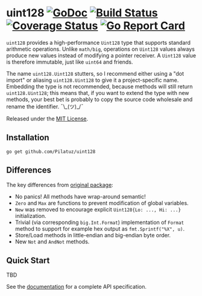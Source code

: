# uint128 [![GoDoc][doc-img]][doc] [![Build Status][ci-img]][ci] [![Coverage Status][cov-img]][cov] [![Go Report Card][reportcard-img]][reportcard]

`uint128` provides a high-performance `Uint128` type that supports standard arithmetic
operations. Unlike `math/big`, operations on `Uint128` values always produce new values
instead of modifying a pointer receiver. A `Uint128` value is therefore immutable, just
like `uint64` and friends.

The name `uint128.Uint128` stutters, so I recommend either using a "dot import"
or aliasing `uint128.Uint128` to give it a project-specific name. Embedding the type
is not recommended, because methods will still return `uint128.Uint128`; this means that,
if you want to extend the type with new methods, your best bet is probably to copy the
source code wholesale and rename the identifier. ¯\\\_(ツ)\_/¯

Released under the [MIT License](LICENSE).

## Installation

```shell
go get github.com/Pilatuz/uint128
```

## Differences

The key differences from [original package](https://github.com/lukechampine/uint128):

- No panics! All methods have wrap-around semantic!
- `Zero` and `Max` are functions to prevent modification of global variables.
- `New` was removed to encourage explicit `Uint128{Lo: ..., Hi: ...}` initialization.
- Trivial (via corresponding `big.Int.Format`) implementation of `Format` method to support for example hex output as `fmt.Sprintf("%X", u)`.
- Store/Load methods in little-endian and big-endian byte order.
- New `Not` and `AndNot` methods.

## Quick Start

TBD

See the [documentation][doc] for a complete API specification.

[doc-img]: https://godoc.org/github.com/Pilatuz/uint128?status.svg
[doc]: https://godoc.org/github.com/Pilatuz/uint128
[ci-img]: https://travis-ci.com/Pilatuz/uint128.svg?branch=master
[ci]: https://travis-ci.com/Pilatuz/uint128
[cov-img]: https://codecov.io/gh/Pilatuz/uint128/branch/master/graph/badge.svg
[cov]: https://codecov.io/gh/Pilatuz/uint128
[reportcard-img]: https://goreportcard.com/badge/github.com/Pilatuz/uint128
[reportcard]: https://goreportcard.com/report/github.com/Pilatuz/uint128
